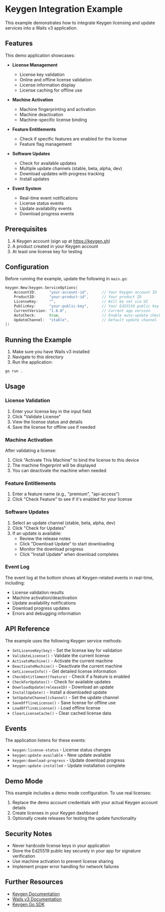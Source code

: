 # Keygen Integration Example

This example demonstrates how to integrate Keygen licensing and update services into a Wails v3 application.

## Features

This demo application showcases:

- **License Management**
  - License key validation
  - Online and offline license validation
  - License information display
  - License caching for offline use

- **Machine Activation**
  - Machine fingerprinting and activation
  - Machine deactivation
  - Machine-specific license binding

- **Feature Entitlements**
  - Check if specific features are enabled for the license
  - Feature flag management

- **Software Updates**
  - Check for available updates
  - Multiple update channels (stable, beta, alpha, dev)
  - Download updates with progress tracking
  - Install updates

- **Event System**
  - Real-time event notifications
  - License status events
  - Update availability events
  - Download progress events

## Prerequisites

1. A Keygen account (sign up at https://keygen.sh)
2. A product created in your Keygen account
3. At least one license key for testing

## Configuration

Before running the example, update the following in `main.go`:

```go
keygen.New(keygen.ServiceOptions{
    AccountID:      "your-account-id",      // Your Keygen account ID
    ProductID:      "your-product-id",      // Your product ID
    LicenseKey:     "",                     // Will be set via UI
    PublicKey:      "your-public-key",      // Your Ed25519 public key (optional)
    CurrentVersion: "1.0.0",                // Current app version
    AutoCheck:      true,                   // Enable auto-update checks
    UpdateChannel:  "stable",               // Default update channel
})
```

## Running the Example

1. Make sure you have Wails v3 installed
2. Navigate to this directory
3. Run the application:

```bash
go run .
```

## Usage

### License Validation

1. Enter your license key in the input field
2. Click "Validate License"
3. View the license status and details
4. Save the license for offline use if needed

### Machine Activation

After validating a license:
1. Click "Activate This Machine" to bind the license to this device
2. The machine fingerprint will be displayed
3. You can deactivate the machine when needed

### Feature Entitlements

1. Enter a feature name (e.g., "premium", "api-access")
2. Click "Check Feature" to see if it's enabled for your license

### Software Updates

1. Select an update channel (stable, beta, alpha, dev)
2. Click "Check for Updates"
3. If an update is available:
   - Review the release notes
   - Click "Download Update" to start downloading
   - Monitor the download progress
   - Click "Install Update" when download completes

### Event Log

The event log at the bottom shows all Keygen-related events in real-time, including:
- License validation results
- Machine activation/deactivation
- Update availability notifications
- Download progress updates
- Errors and debugging information

## API Reference

The example uses the following Keygen service methods:

- `SetLicenseKey(key)` - Set the license key for validation
- `ValidateLicense()` - Validate the current license
- `ActivateMachine()` - Activate the current machine
- `DeactivateMachine()` - Deactivate the current machine
- `GetLicenseInfo()` - Get detailed license information
- `CheckEntitlement(feature)` - Check if a feature is enabled
- `CheckForUpdates()` - Check for available updates
- `DownloadUpdate(releaseID)` - Download an update
- `InstallUpdate()` - Install a downloaded update
- `SetUpdateChannel(channel)` - Set the update channel
- `SaveOfflineLicense()` - Save license for offline use
- `LoadOfflineLicense()` - Load offline license
- `ClearLicenseCache()` - Clear cached license data

## Events

The application listens for these events:

- `keygen:license-status` - License status changes
- `keygen:update-available` - New update available
- `keygen:download-progress` - Update download progress
- `keygen:update-installed` - Update installation complete

## Demo Mode

This example includes a demo mode configuration. To use real licenses:

1. Replace the demo account credentials with your actual Keygen account details
2. Create licenses in your Keygen dashboard
3. Optionally create releases for testing the update functionality

## Security Notes

- Never hardcode license keys in your application
- Store the Ed25519 public key securely in your app for signature verification
- Use machine activation to prevent license sharing
- Implement proper error handling for network failures

## Further Resources

- [Keygen Documentation](https://keygen.sh/docs)
- [Wails v3 Documentation](https://v3.wails.app)
- [Keygen Go SDK](https://github.com/keygen-sh/keygen-go)